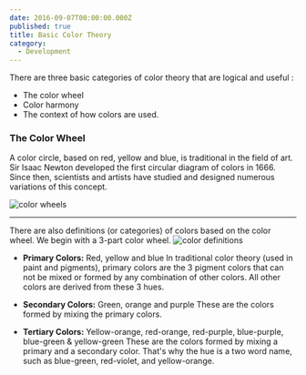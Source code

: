 ```yaml
---
date: 2016-09-07T00:00:00.000Z
published: true
title: Basic Color Theory
category:
  - Development
---
```

There are three basic categories of color theory that are logical and useful : 

* The color wheel
* Color harmony
* The context of how colors are used.

### The Color Wheel


A color circle, based on red, yellow and blue, is traditional in the field of art. Sir Isaac Newton developed the first circular diagram of colors in 1666. Since then, scientists and artists have studied and designed numerous variations of this concept.

![color wheels](https://oss.adm.ntu.edu.sg/devanshi001/wp-content/uploads/sites/275/2015/10/Screen-Shot-2015-10-25-at-10.17.41-PM-copy.jpg)

---

There are also definitions (or categories) of colors based on the color wheel. We begin with a 3-part color wheel.
![color definitions](http://mbitwebpagedesign.com/wp-content/uploads/2014/07/colorwheel.jpg)

* **Primary Colors:** Red, yellow and blue
In traditional color theory (used in paint and pigments), primary colors are the 3 pigment colors that can not be mixed or formed by any combination of other colors. All other colors are derived from these 3 hues. 

* **Secondary Colors:** Green, orange and purple
These are the colors formed by mixing the primary colors.

* **Tertiary Colors:** Yellow-orange, red-orange, red-purple, blue-purple, blue-green & yellow-green
These are the colors formed by mixing a primary and a secondary color. That's why the hue is a two word name, such as blue-green, red-violet, and yellow-orange.
